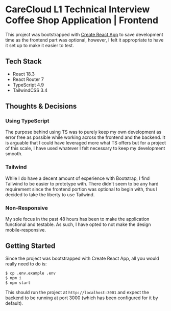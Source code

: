 # CareCloud L1 Technical Interview Coffee Shop Application | Frontend

This project was bootstrapped with [Create React App](https://github.com/facebook/create-react-app) to save
development time as the frontend part was optional, however, I felt it appropriate to have it set up to make
it easier to test.

## Tech Stack
- React 18.3
- React Router 7
- TypeScript 4.9
- TailwindCSS 3.4

## Thoughts &amp; Decisions

### Using TypeScript

The purpose behind using TS was to purely keep my own development as error free as possible while working across
the frontend and the backend. It is arguable that I could have leveraged more what TS offers but for a project of 
this scale, I have used whatever I felt necessary to keep my development smooth.

### Tailwind

While I do have a decent amount of experience with Bootstrap, I find Tailwind to be easier to prototype with.
There didn't seem to be any hard requirement since the frontend portion was optional to begin with, thus I
decided to take the liberty to use Tailwind.

### Non-Responsive

My sole focus in the past 48 hours has been to make the application functional and testable. As such, I have opted
to not make the design mobile-responsive.

## Getting Started

Since the project was bootstrapped with Create React App, all you would really need to do is:

```sh
$ cp .env.example .env
$ npm i
$ npm start
```

This should run the project at `http://localhost:3001` and expect the backend to be running at port 3000 (which has been
configured for it by default).

